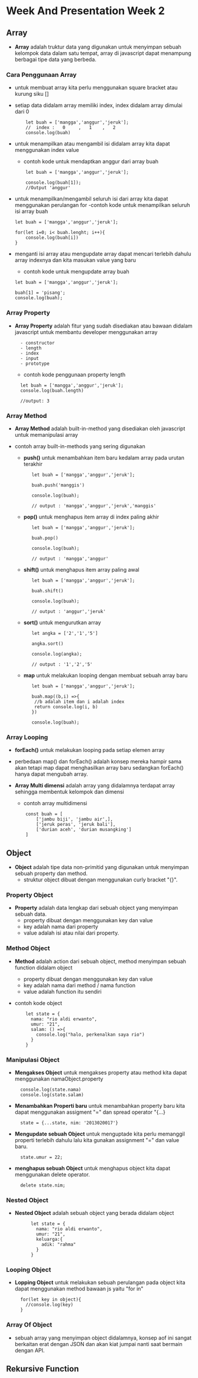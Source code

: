 # Week And Presentation Week 2

## Array

- **Array** adalah truktur data yang digunakan untuk menyimpan sebuah kelompok data dalam satu tempat, array di javascript dapat menampung berbagai tipe data yang berbeda.

### **Cara Penggunaan Array**

- untuk membuat array kita perlu menggunakan square bracket atau kurung siku []
- setiap data didalam array memiliki index, index didalam array dimulai dari 0

  ```
      let buah = ['mangga','anggur','jeruk'];
      //  index :   0     ,   1    ,   2
      console.log(buah)

  ```

- untuk menampilkan atau mengambil isi didalam array kita dapat menggunakan index value

  - contoh kode untuk mendaptkan anggur dari array buah

  ```
      let buah = ['mangga','anggur','jeruk'];

      console.log(buah[1]);
      //Output 'anggur'

  ```

- untuk menampilkan/mengambil seluruh isi dari array kita dapat menggunakan perulangan for
  -contoh kode untuk menampilkan seluruh isi array buah

  ```
  let buah = ['mangga','anggur','jeruk'];

  for(let i=0; i< buah.lenght; i++){
      console.log(buah[i])
  }

  ```

- menganti isi array atau mengupdate array dapat mencari terlebih dahulu array indexnya dan kita masukan value yang baru

  - contoh kode untuk mengupdate array buah

  ```
  let buah = ['mangga','anggur','jeruk'];

  buah[1] = 'pisang';
  console.log(buah);

  ```

### Array Property

- **Array Property** adalah fitur yang sudah disediakan atau bawaan didalam javascript untuk membantu developer menggunakan array

        - constructor
        - length
        - index
        - input
        - prototype

  - contoh kode penggunaan property length

  ```
    let buah = ['mangga','anggur','jeruk'];
    console.log(buah.length)

    //output: 3

  ```

### Array Method

- **Array Method** adalah built-in-method yang disediakan oleh javascript untuk memanipulasi array
- contoh array built-in-methods yang sering digunakan

  - **push()** untuk menambahkan item baru kedalam array pada urutan terakhir

    ```
       let buah = ['mangga','anggur','jeruk'];

       buah.push('manggis')

       console.log(buah);

       // output : 'mangga','anggur','jeruk','manggis'

    ```

  - **pop()** untuk menghapus item array di index paling akhir

    ```
       let buah = ['mangga','anggur','jeruk'];

       buah.pop()

       console.log(buah);

       // output : 'mangga','anggur'

    ```

  - **shift()** untuk menghapus item array paling awal

    ```
       let buah = ['mangga','anggur','jeruk'];

       buah.shift()

       console.log(buah);

       // output : 'anggur','jeruk'

    ```

  - **sort()** untuk mengurutkan array

    ```
       let angka = ['2','1','5']

       angka.sort()

       console.log(angka);

       // output : '1','2','5'

    ```

  - **map** untuk melakukan looping dengan membuat sebuah array baru

    ```
       let buah = ['mangga','anggur','jeruk'];

       buah.map((b,i) =>{
        //b adalah item dan i adalah index
        return console.log(i, b)
       })

       console.log(buah);

    ```

### Array Looping

- **forEach()** untuk melakukan looping pada setiap elemen array
- perbedaan map() dan forEach() adalah konsep mereka hampir sama akan tetapi map dapat menghasilkan array baru sedangkan forEach() hanya dapat mengubah array.

- **Array Multi dimensi** adalah array yang didalamnya terdapat array sehingga membentuk kelompok dan dimensi

  - contoh array multidimensi

  ```
      const buah = [
          ['jambu biji', 'jambu air',],
          ['jeruk peras', 'jeruk bali'],
          ['durian aceh', 'durian musangking']
      ]

  ```

## Object

- **Object** adalah tipe data non-primitid yang digunakan untuk menyimpan sebuah property dan method.
  - struktur object dibuat dengan menggunakan curly bracket "{}".

### Property Object

- **Property** adalah data lengkap dari sebuah object yang menyimpan sebuah data.
  - property dibuat dengan menggunakan key dan value
  - key adalah nama dari property
  - value adalah isi atau nilai dari property.

### Method Object

- **Method** adalah action dari sebuah object, method menyimpan sebuah function didalam object
  - property dibuat dengan menggunakan key dan value
  - key adalah nama dari method / nama function
  - value adalah function itu sendiri
- contoh kode object

  ```
      let state = {
        nama: "rio aldi erwanto",
        umur: "21",
        salam: () =>{
          console.log("halo, perkenalkan saya rio")
        }
      }

  ```

### Manipulasi Object

- **Mengakses Object**
  untuk mengakses property atau method kita dapat menggunakan namaObject.property

  ```
    console.log(state.nama)
    console.log(state.salam)

  ```

- **Menambahkan Properti baru**
  untuk menambahkan property baru kita dapat menggunakan assigment "=" dan spread operator "{...}

  ```
    state = {...state, nim: '2013020017'}

  ```

- **Mengupdate sebuah Object**
  untuk menguptade kita perlu memanggil properti terlebih dahulu lalu kita gunakan assignment "=" dan value baru.

  ```
    state.umur = 22;

  ```

- **menghapus sebuah Object**
  untuk menghapus object kita dapat menggunakan delete operator.
  ```
    delete state.nim;
  ```

### Nested Object

- **Nested Object** adalah sebuah object yang berada didalam object
  ```
        let state = {
          nama: "rio aldi erwanto",
          umur: "21",
          keluarga:{
            adik: "rahma"
          }
        }
  ```

### Looping Object

- **Lopping Object** untuk melakukan sebuah perulangan pada object kita dapat menggunakan method bawaan js yaitu "for in"
  ```
    for(let key in object){
      //console.log(key)
    }
  ```

### Array Of Object

- sebuah array yang menyimpan object didalamnya, konsep aof ini sangat berkaitan erat dengan JSON dan akan kiat jumpai nanti saat bermain dengan API.

## Rekursive Function
